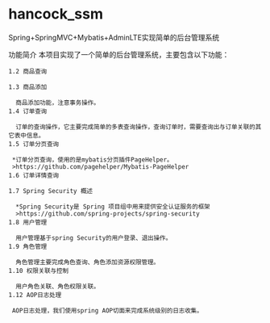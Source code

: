 # hancock_ssm
Spring+SpringMVC+Mybatis+AdminLTE实现简单的后台管理系统


功能简介
  本项目实现了一个简单的后台管理系统，主要包含以下功能： 

    1.2 商品查询 

    1.3 商品添加 
 
      商品添加功能，注意事务操作。
    1.4 订单查询 
 
      订单的查询操作，它主要完成简单的多表查询操作，查询订单时，需要查询出与订单关联的其它表中信息。 
    1.5 订单分页查询 
 
     *订单分页查询，使用的是mybatis分页插件PageHelper。
     >https://github.com/pagehelper/Mybatis-PageHelper
    1.6 订单详情查询 

    1.7 Spring Security 概述 
 
      *Spring Security是 Spring 项目组中用来提供安全认证服务的框架
      >https://github.com/spring-projects/spring-security
    1.8 用户管理 
 
      用户管理基于spring Security的用户登录、退出操作。
    1.9 角色管理 
 
      角色管理主要完成角色查询、角色添加资源权限管理。 
    1.10 权限关联与控制 
 
      用户角色关联、角色权限关联。
    1.12 AOP日志处理 
 
     AOP日志处理，我们使用spring AOP切面来完成系统级别的日志收集。 

